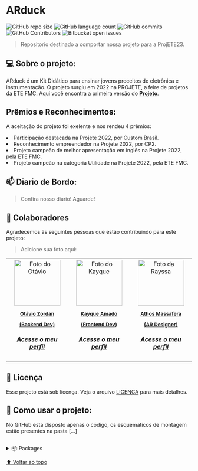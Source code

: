 ﻿# ARduck

![GitHub repo size](https://img.shields.io/github/repo-size/otaviozordan/ARduck?style=for-the-badge)
![GitHub language count](https://img.shields.io/github/languages/count/otaviozordan/ARduck?style=for-the-badge)
![GitHub commits](https://img.shields.io/github/commit-activity/y/otaviozordan/ARduck?style=for-the-badge)
![GitHub Contributors](https://img.shields.io/github/contributors/otaviozordan/ARduck?color=green&style=for-the-badge)
![Bitbucket open issues](https://img.shields.io/github/issues-pr/otaviozordan/ARduck?style=for-the-badge)

> Repositorio destinado a comportar nossa projeto para a ProjETE23.

## 💻 Sobre o projeto:
ARduck é um Kit Didático para ensinar jovens preceitos de eletrônica e instrumentação.
O projeto surgiu em 2022 na PROJETE, a feire de projetos da ETE FMC. 
Aqui você encontra a primeira versão do **[Projeto](https://github.com/otaviozordan/ARduck-PROJETE2022)**.

## Prêmios e Reconhecimentos:
A aceitação do projeto foi exelente e nos rendeu 4 prêmios:
<li>Participação destacada na Projete 2022, por Custom Brasil.
<li>Reconhecimento empreendedor na Projete 2022, por CP2.
<li>Projeto campeão de melhor apresentação em inglês na Projete 2022, pela ETE FMC.
<li>Projeto campeão na categoria Utilidade na Projete 2022, pela ETE FMC.


## 📫 Diario de Bordo:
> Confira nosso diario!
Aguarde!

## 🤝 Colaboradores

Agradecemos às seguintes pessoas que estão contribuindo para este projeto:
>Adicione sua foto aqui:

<table>
<link>
  <tr>
    <td align="center">
      <a href="https://www.linkedin.com/in/otavio-zordan/">
        <img src="https://github.com/otaviozordan/ARduck/blob/main/mdimg/profile/Otavio.jpg" width="125px;" alt="Foto do Otávio"/><br>
        <sub>
         <b><p>Otávio Zordan</p><p>(Backend Dev)</p><a href="https://github.com/otaviozordan"><h5>Acesse o meu perfil</h>
          </a>
          </b>
        </sub>
      </a>
    </td>
    <td align="center">
      <a href="https://www.linkedin.com/in/kayque-amado-2689b8225/">
        <img src="https://github.com/otaviozordan/ARduck/blob/main/mdimg/profile/Kayque.jpg" width="125px;" alt="Foto do Kayque"/><br>
        <sub>
          <b><p>Kayque Amado</p><p>(Frontend Dev)</p><a href="https://github.com/DreamkitteXz"><h5>Acesse o meu perfil</h>
         </a>
         </b>
        </sub>
      </a>
    </td>
    <td align="center">
      <a href="https://www.linkedin.com/in/athos-massafera-59b661223/">
        <img src="https://github.com/otaviozordan/ARducks/blob/main/mdimg/profile/Athos.jpg" width="125px;" alt="Foto da Rayssa"/><br>
        <sub>
          <b><p>Athos Massafera</p><p>(AR Designer)</p><a href="https://github.com/AthosMBA18"><h5>Acesse o meu perfil</h>
        </a>
        </b>
        </sub>
      </a>
    </td>
  </tr>
</table>

## 📝 Licença

Esse projeto está sob licença. Veja o arquivo [LICENÇA](https://github.com/otaviozordan/ARduck-PROJETE2022/blob/main/LICENSE) para mais detalhes.

## 🚀 Como usar o projeto:
No GitHub esta disposto apenas o código, os esquematicos de montagem estão presentes na pasta [...] 

##
<p>
<details>
  <summary>📦 Packages</summary>

</details>
</p>

  [⬆ Voltar ao topo](#)<br>
